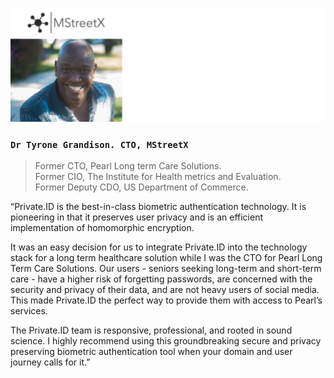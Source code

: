 ![Tyrone Graphic](https://github.com/openinfer/PrivateIdentity/blob/master/images/Ty%20Cover%20Graphic%201.png)
### `Dr Tyrone Grandison. CTO, MStreetX`
> Former CTO, Pearl Long term Care Solutions. <br>
> Former CIO, The Institute for Health metrics and Evaluation.<br>
> Former Deputy CDO, US Department of Commerce. <br>

“Private.ID is the best-in-class biometric authentication technology. It is pioneering in that it preserves user privacy and is an efficient implementation of homomorphic encryption. 

It was an easy decision for us to integrate Private.ID into the technology stack for a long term healthcare solution while I was the CTO for Pearl Long Term Care Solutions. Our users - seniors seeking long-term and short-term care - have a higher risk of forgetting passwords, are concerned with the security and privacy of their data, and are not heavy users of social media. This made Private.ID the perfect way to provide them with access to Pearl’s services. 

The Private.ID team is responsive, professional, and rooted in sound science. I highly recommend using this groundbreaking secure and privacy preserving biometric authentication tool when your domain and user journey calls for it.” 
